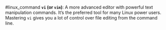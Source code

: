 #linux_command 
**`vi` (or `vim`)**: A more advanced editor with powerful text manipulation commands. It’s the preferred tool for many Linux power users. Mastering `vi` gives you a lot of control over file editing from the command line.